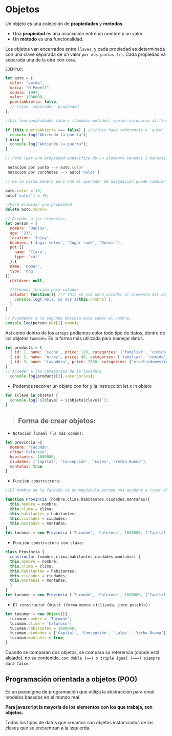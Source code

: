 # Objetos

Un objeto es una colección de **propiedades** y **metodos**.

- Una **propiedad** es una asociación entre un nombre y un valor.
- Un **método** es una funcionalidad.

Los objetos van encerrados entre `llaves`, y cada propiedad es determinada con una clave separada de un valor `por dos puntos (:)`. Cada propiedad va separada una de la otra con `coma`.

`EJEMPLO:`

```javascript
let auto = {
  color: "verde",
  marca: "H Powell",
  modelo: 1997,
  valor: 1000000,
  puertaAbierta: false,
  // Clave  separador  propiedad
};

//Las funcionalidades (ahora llamadas métodos) suelen colocarse al final del objeto.

if (this.puertaAbierta === false) { ////this hace referencia a 'auto'
  console.log("Abriendo la puerta");
} else {
  console.log("Abriendo la puerta");
}
```
```javascript
// Para leer una propiedad específica de un elemento tenemos 2 maneras:

 notación por punto --> auto.color
 notación por corchetes --> auto['valor']

// De la misma manera pero con el operador de asignación puede cambiar el valor:

auto.color = 10;
auto['valor'] = 10;

//Para eliminar una propiedad
delete auto.modelo

// Acceder a los elementos:
let person = {
  nombre: 'Danisa',
  age: '21',
  location: 'Jujuy',
  hobbies: ['Jugar voley', 'Jugar rank', 'Dormir'],
  pet:[{
    name: 'Clara',
    type: 'cat'
  },{
  name: 'Homer',
  type: 'dog'
}],
  children: null,

  //Creamos función para saludar
  saludar: function(){ //? this se usa para acceder al elemento del objeto
    console.log(`Hola, yo soy ${this.nombre}`);
  }
}

// Accedemos a la segunda mascota para saber el nombre.
console.log(person.pet[1].name);
```

Así como dentro de los arrays podíamos color todo tipo de datos, dentro de los objetos `también`. Es la forma más utilizada para manejar datos.

```javascript
let products = {
  { id: 1, name: 'Leche', price: 120, categories: ['familiar', 'comida']},
  { id: 2, name: 'Arroz', price: 80, categories: ['familiar', 'comida']},
  { id: 3, name: 'Lavadora', price: 7800, categories: ['electrodomésticos']}
}
// Acceder a las categorías de la lavadora
  console.log(products[2].catergories);
```

* Podemos recorrer un objeto con for y la instrucción let x in objeto

```javascript
for (clave in objeto) {
  console.log(`${clave} = ${objeto[clave]}`);
}
```
>## Forma de crear objetos:
* `Notación lineal (la más común):`
```` javascript
let provincia ={
  nombre: 'Tucumán',
  clima:'Caluroso',
  habitantes: 1600000,
  ciudades: ['Capital', 'Concepción', 'Lules', 'Yerba Buena'],
  montañas: true
}
````
* `Función constructora:`
```` js
//El nombre de la función va en mayúscula porque nos ayudará a crear objetos a partir de este molde.

function Provincia (nombre,clima,habitantes,ciudades,montañas){
  this.nombre = nombre;
  this.clima = clima;
  this.habitantes = habitantes;
  this.ciudades = ciudades;
  this.montañas = montañas;
}
let tucuman = new Provincia ('Tucumán', 'Caluroso', 1600000, ['Capital', 'Concepción', 'Lules', 'Yerba Buena'], true);
````
* `Función constructora con clase:`
```` js
class Provincia {
  constructor (nombre,clima,habitantes,ciudades,montañas) {
  this.nombre = nombre;
  this.clima = clima;
  this.habitantes = habitantes;
  this.ciudades = ciudades;
  this.montañas = montañas;
  }
}
let tucuman = new Provincia ('Tucumán', 'Caluroso', 1600000, ['Capital', 'Concepción', 'Lules', 'Yerba Buena'], true);
````
* `El constructor Object (forma menos utilizada, pero posible):`
```` js
let tucuman = new Object(){
  tucuman.nombre = 'Tucumán';
  tucuman.clima = 'Caluroso';
  tucuman.habitantes = 1600000;
  tucuman.ciudades = ['Capital', 'Concepción', 'Lules', 'Yerba Buena'];
  tucuman.montañas = true;
}
````
Cuando se comparan dos objetos, se compara su referencia (donde está alojado), no su contenido. `con doble (==) o triple igual (===) siempre  dará false`.

## Programación orientada a objetos (POO)
Es un paradigma de programación que utiliza la abstracción para creal modelos basados en el mundo real.

**Para javascript la mayoría de los elementos con los que trabaja, son objetos.**

Todos los tipos de datos que creamos son objetos instanciados de las clases que se encuentran a la izquierda.

